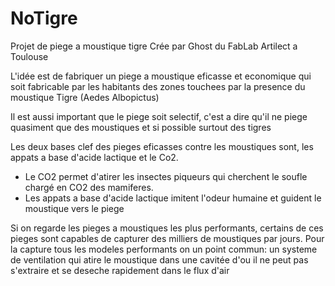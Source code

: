 # NoTigre
Projet de piege a moustique tigre Crée par Ghost du FabLab Artilect a Toulouse

L'idée est de fabriquer un piege a moustique eficasse et economique qui soit fabricable par les habitants des zones touchees par la presence du moustique Tigre (Aedes Albopictus)

Il est aussi important que le piege soit selectif, c'est a dire qu'il ne piege quasiment que des moustiques et si possible surtout des tigres

Les deux bases clef des pieges eficasses contre les moustiques sont, les appats a base d'acide lactique et le Co2.

- Le CO2 permet d'atirer les insectes piqueurs qui cherchent le soufle chargé en CO2 des mamiferes.
- Les appats a base d'acide lactique imitent l'odeur humaine et guident le moustique vers le piege

Si on regarde les pieges a moustiques les plus performants, certains de ces pieges sont capables de capturer des milliers de moustiques par jours. Pour la capture tous les modeles performants on un point commun: un systeme de ventilation qui atire le moustique dans une cavitée d'ou il ne peut pas s'extraire et se deseche rapidement dans le flux d'air

